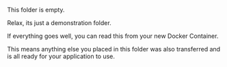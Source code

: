 This folder is empty.

Relax, its just a demonstration folder.

If everything goes well, you can read this from
your new Docker Container.

This means anything else you placed in this folder
was also transferred and is all ready for your
application to use.
